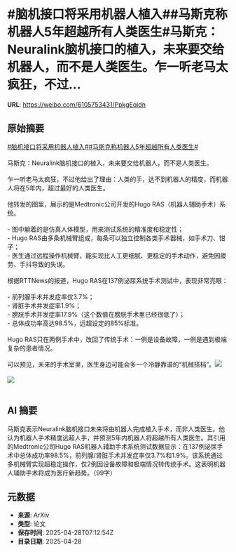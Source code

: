 # #脑机接口将采用机器人植入##马斯克称机器人5年超越所有人类医生#马斯克：Neuralink脑机接口的植入，未来要交给机器人，而不是人类医生。乍一听老马太疯狂，不过...

**URL**: https://weibo.com/6105753431/PpkgEqidn

## 原始摘要

<a href="https://m.weibo.cn/search?containerid=231522type%3D1%26t%3D10%26q%3D%23%E8%84%91%E6%9C%BA%E6%8E%A5%E5%8F%A3%E5%B0%86%E9%87%87%E7%94%A8%E6%9C%BA%E5%99%A8%E4%BA%BA%E6%A4%8D%E5%85%A5%23&amp;extparam=%23%E8%84%91%E6%9C%BA%E6%8E%A5%E5%8F%A3%E5%B0%86%E9%87%87%E7%94%A8%E6%9C%BA%E5%99%A8%E4%BA%BA%E6%A4%8D%E5%85%A5%23" data-hide=""><span class="surl-text">#脑机接口将采用机器人植入#</span></a><a href="https://m.weibo.cn/search?containerid=231522type%3D1%26t%3D10%26q%3D%23%E9%A9%AC%E6%96%AF%E5%85%8B%E7%A7%B0%E6%9C%BA%E5%99%A8%E4%BA%BA5%E5%B9%B4%E8%B6%85%E8%B6%8A%E6%89%80%E6%9C%89%E4%BA%BA%E7%B1%BB%E5%8C%BB%E7%94%9F%23&amp;extparam=%23%E9%A9%AC%E6%96%AF%E5%85%8B%E7%A7%B0%E6%9C%BA%E5%99%A8%E4%BA%BA5%E5%B9%B4%E8%B6%85%E8%B6%8A%E6%89%80%E6%9C%89%E4%BA%BA%E7%B1%BB%E5%8C%BB%E7%94%9F%23" data-hide=""><span class="surl-text">#马斯克称机器人5年超越所有人类医生#</span></a><br><br>马斯克：Neuralink脑机接口的植入，未来要交给机器人，而不是人类医生。<br><br>乍一听老马太疯狂，不过他给出了理由：人类的手，达不到机器人的精度，而机器人将在5年内，超过最好的人类医生。<br><br>他转发的图里，展示的是Medtronic公司开发的Hugo RAS（机器人辅助手术）系统。<br><br>- 图中躺着的是仿真人体模型，用来测试系统的精准度和稳定性；<br>- Hugo RAS由多条机械臂组成，每条可以独立控制各类手术器械，如手术刀、钳子；<br>- 医生通过远程操作机械臂，能实现比人工更细腻、更稳定的手术动作，避免因疲劳、手抖导致的失误。<br><br>根据RTTNews的报道，Hugo RAS在137例泌尿系统手术测试中，表现非常亮眼：<br><br>- 前列腺手术并发症率仅3.7%；<br>- 肾脏手术并发症率1.9%；<br>- 膀胱手术并发症率17.9%（这个数值在膀胱手术里已经很低了）；<br>- 总体成功率高达98.5%，远超设定的85%标准。<br><br>Hugo RAS只在两例手术中，改回了传统手术：一例是设备故障，一例是遇到极端复杂的患者情况。<br><br>可以预见，未来的手术室里，医生身边可能会多一个冷静靠谱的“机械搭档”。<img style="" src="https://tvax3.sinaimg.cn/large/006Fd7o3gy1i0wceevtgyj313o1qdhdt.jpg" referrerpolicy="no-referrer"><br><br><img style="" src="https://tvax4.sinaimg.cn/large/006Fd7o3gy1i0wcefm2g4j30xc0qrqjv.jpg" referrerpolicy="no-referrer"><br><br>

## AI 摘要

马斯克表示Neuralink脑机接口未来将由机器人完成植入手术，而非人类医生。他认为机器人手术精度远超人手，并预测5年内机器人将超越所有人类医生。其引用的Medtronic公司Hugo RAS机器人辅助手术系统测试数据显示：在137例泌尿手术中总体成功率98.5%，前列腺/肾脏手术并发症率仅3.7%和1.9%。该系统通过多机械臂实现超稳定操作，仅2例因设备故障和极端情况转传统手术。这表明机器人辅助手术将成为医疗新趋势。（99字）

## 元数据

- **来源**: ArXiv
- **类型**: 论文
- **保存时间**: 2025-04-28T07:12:54Z
- **目录日期**: 2025-04-28

